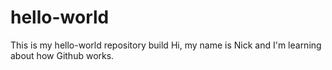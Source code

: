 # hello-world
This is my hello-world repository build
Hi, my name is Nick and I'm learning about how Github works.
